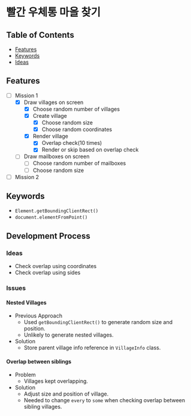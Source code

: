 # 빨간 우체통 마을 찾기

## Table of Contents

- [Features](#features)
- [Keywords](#keywords)
- [Ideas](#ideas)

## Features

- [ ] Mission 1
  - [x] Draw villages on screen
    - [x] Choose random number of villages
    - [x] Create village
      - [x] Choose random size
      - [x] Choose random coordinates
    - [x] Render village
      - [x] Overlap check(10 times)
      - [x] Render or skip based on overlap check
  - [ ] Draw mailboxes on screen
    - [ ] Choose random number of mailboxes
    - [ ] Choose random size
- [ ] Mission 2

## Keywords

- `Element.getBoundingClientRect()`
- `document.elementFromPoint()`

## Development Process

### Ideas

- Check overlap using coordinates
- Check overlap using sides

### Issues

#### Nested Villages

- Previous Approach
  - Used `getBoundingClientRect()` to generate random size and position.
  - Unlikely to generate nested villages.
- Solution
  - Store parent village info reference in `VillageInfo` class.

#### Overlap between siblings

- Problem
  - Villages kept overlapping.
- Solution
  - Adjust size and position of village.
  - Needed to change `every` to `some` when checking overlap between sibling villages.
